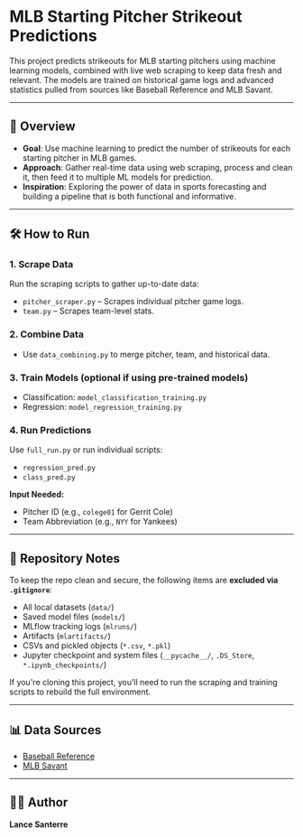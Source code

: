 # MLB Starting Pitcher Strikeout Predictions

This project predicts strikeouts for MLB starting pitchers using machine learning models, combined with live web scraping to keep data fresh and relevant. The models are trained on historical game logs and advanced statistics pulled from sources like Baseball Reference and MLB Savant.

---

## 🧠 Overview

- **Goal**: Use machine learning to predict the number of strikeouts for each starting pitcher in MLB games.
- **Approach**: Gather real-time data using web scraping, process and clean it, then feed it to multiple ML models for prediction.
- **Inspiration**: Exploring the power of data in sports forecasting and building a pipeline that is both functional and informative.

---

## 🛠️ How to Run

### 1. Scrape Data
Run the scraping scripts to gather up-to-date data:
- `pitcher_scraper.py` – Scrapes individual pitcher game logs.
- `team.py` – Scrapes team-level stats.

### 2. Combine Data
- Use `data_combining.py` to merge pitcher, team, and historical data.

### 3. Train Models (optional if using pre-trained models)
- Classification: `model_classification_training.py`
- Regression: `model_regression_training.py`

### 4. Run Predictions
Use `full_run.py` or run individual scripts:
- `regression_pred.py`
- `class_pred.py`

**Input Needed:**
- Pitcher ID (e.g., `colege01` for Gerrit Cole)
- Team Abbreviation (e.g., `NYY` for Yankees)

---

## 📁 Repository Notes

To keep the repo clean and secure, the following items are **excluded via `.gitignore`**:
- All local datasets (`data/`)
- Saved model files (`models/`)
- MLflow tracking logs (`mlruns/`)
- Artifacts (`mlartifacts/`)
- CSVs and pickled objects (`*.csv`, `*.pkl`)
- Jupyter checkpoint and system files (`__pycache__/`, `.DS_Store`, `*.ipynb_checkpoints/`)

If you're cloning this project, you’ll need to run the scraping and training scripts to rebuild the full environment.

---

## 📊 Data Sources

- [Baseball Reference](https://www.baseball-reference.com)
- [MLB Savant](https://baseballsavant.mlb.com)

---

## 👨‍💻 Author

**Lance Santerre**
